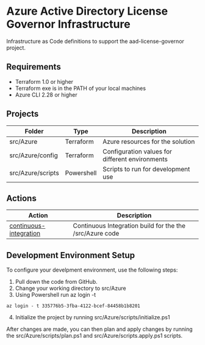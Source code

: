 # Azure Active Directory License Governor Infrastructure
Infrastructure as Code definitions to support the aad-license-governor project.

## Requirements
* Terraform 1.0 or higher
* Terraform exe is in the PATH of your local machines
* Azure CLI 2.28 or higher

## Projects
| Folder            | Type       | Description                                     |
| ----------------- | ---------- | ----------------------------------------------- |
| src/Azure         | Terraform  | Azure resources for the solution                |
| src/Azure/config  | Terraform  | Configuration values for different environments |
| src/Azure/scripts | Powershell | Scripts to run for development use              |

## Actions
| Action                                                                   | Description                                              |
| ------------------------------------------------------------------------ | -------------------------------------------------------- |
| [continuous-integration](../../.github/workflows/terraform-ci-build.yml) | Continuous Integration build for the the /src/Azure code |

## Development Environment Setup
To configure your develpment environment, use the following steps:
1. Pull down the code from GitHub.
2. Change your working directory to src/Azure
3. Using Powershell run az login -t <tenant id>
```
az login - t 335776b5-3fba-4122-bcef-84458b1b8201
```
4. Initialize the project by running src/Azure/scripts/initialize.ps1

After changes are made, you can then plan and apply changes by running the src/Azure/scripts/plan.ps1 and src/Azure/scripts.apply.ps1 scripts.

